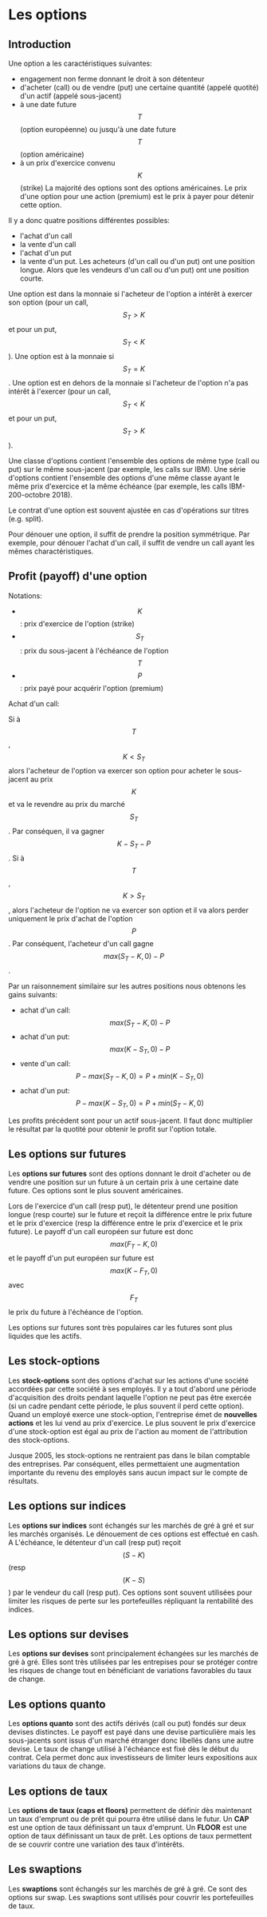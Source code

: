 # Les options

## Introduction

Une option a les caractéristiques suivantes:
 - engagement non ferme donnant le droit à son détenteur
 - d'acheter (call) ou de vendre (put) une certaine quantité (appelé quotité) d'un actif (appelé sous-jacent)
 - à une date future $$T$$ (option européenne) ou jusqu'à une date future $$T$$ (option américaine)
 - à un prix d'exercice convenu $$K$$ (strike)
La majorité des options sont des options américaines.
Le prix d'une option pour une action (premium) est le prix à payer pour détenir cette option.

Il y a donc quatre positions différentes possibles:
 - l'achat d'un call
 - la vente d'un call
 - l'achat d'un put
 - la vente d'un put.
Les acheteurs (d'un call ou d'un put) ont une position longue.
Alors que les vendeurs d'un call ou d'un put) ont une position courte.

Une option est dans la monnaie si l'acheteur de l'option a intérêt à exercer son option (pour un call, $$S_T > K$$ et pour un put, $$S_T < K$$). Une option est à la monnaie si $$S_T = K$$. Une option est en dehors de la monnaie si l'acheteur de l'option n'a pas intérêt à l'exercer (pour un call, $$S_T < K$$ et pour un put, $$S_T > K$$).

Une classe d'options contient l'ensemble des options de même type (call ou put) sur le même sous-jacent (par exemple, les calls sur IBM).
Une série d'options contient l'ensemble des options d'une même classe ayant le même prix d'exercice et la même échéance (par exemple, les calls IBM-200-octobre 2018). 

Le contrat d'une option est souvent ajustée en cas d'opérations sur titres (e.g. split).

Pour dénouer une option, il suffit de prendre la position symmétrique. Par exemple, pour dénouer l'achat d'un call, il suffit de vendre un call ayant les mêmes charactéristiques.

## Profit (payoff) d'une option

Notations:
 - $$K$$: prix d'exercice de l'option (strike)
 - $$S_T$$: prix du sous-jacent à l'échéance de l'option $$T$$
 - $$P$$: prix payé pour acquérir l'option (premium)

Achat d'un call:

Si à $$T$$, $$K < S_T$$ alors l'acheteur de l'option va exercer son option pour acheter le sous-jacent au prix $$K$$ et va le revendre au prix du marché $$S_T$$. Par conséquen, il va gagner $$K-S_T -P$$.
Si à $$T$$, $$K > S_T$$, alors l'acheteur de l'option ne va exercer son option et il va alors perder uniquement le prix d'achat de l'option $$P$$.
Par conséquent, l'acheteur d'un call gagne $$max(S_T - K, 0) -P$$.

Par un raisonnement similaire sur les autres positions nous obtenons les gains suivants:
 - achat d'un call: $$max(S_T - K, 0) - P$$
 - achat d'un put: $$max(K - S_T, 0) - P$$
 - vente d'un call: $$P - max(S_T - K, 0) = P + min(K - S_T, 0)$$
 - achat d'un put: $$P - max(K - S_T, 0) = P + min(S_T - K, 0)$$

Les profits précédent sont pour un actif sous-jacent. Il faut donc multiplier le résultat par la quotité pour obtenir le profit sur l'option totale.

## Les options sur futures

Les **options sur futures** sont des options donnant le droit d'acheter ou de vendre une position sur un future à un certain prix à une certaine date future. Ces options sont le plus souvent américaines.

Lors de l'exercice d'un call (resp put), le détenteur prend une position longue (resp courte) sur le future et reçoit la différence entre le prix future et le prix d'exercice (resp la différence entre le prix d'exercice et le prix future). Le payoff d'un call européen sur future est donc $$max(F_T - K, 0)$$ et le payoff d'un put européen sur future est $$max(K-F_T, 0)$$ avec $$F_T$$ le prix du future à l'échéance de l'option.

Les options sur futures sont très populaires car les futures sont plus liquides que les actifs.

## Les stock-options

Les **stock-options** sont des options d'achat sur les actions d'une société accordées par cette société à ses employés. Il y a tout d'abord une période d'acquisition des droits pendant laquelle l'option ne peut pas être exercée (si un cadre pendant cette période, le plus souvent il perd cette option). Quand un employé exerce une stock-option, l'entreprise émet de **nouvelles actions** et les lui vend au prix d'exercice. Le plus souvent le prix d'exercice d'une stock-option est égal au prix de l'action au moment de l'attribution des stock-options.

Jusque 2005, les stock-options ne rentraient pas dans le bilan comptable des entreprises. Par conséquent, elles permettaient une augmentation importante du revenu des employés sans aucun impact sur le compte de résultats.

## Les options sur indices

Les **options sur indices** sont échangés sur les marchés de gré à gré et sur les marchés organisés. Le dénouement de ces options est effectué en cash. A L'échéance, le détenteur d'un call (resp put) reçoit $$(S-K)$$ (resp $$(K-S)$$) par le vendeur du call (resp put). Ces options sont souvent utilisées pour limiter les risques de perte sur les portefeuilles répliquant la rentabilité des indices.

## Les options sur devises

Les **options sur devises** sont principalement échangées sur les marchés de gré à gré. Elles sont très utilisées par les entrepises pour se protéger contre les risques de change tout en bénéficiant de variations favorables du taux de change. 

## Les options quanto

Les **options quanto** sont des actifs dérivés (call ou put) fondés sur deux devises distinctes. Le payoff est payé dans une devise particulière mais les sous-jacents sont issus d'un marché étranger donc libellés dans une autre devise. Le taux de change utilisé à l'échéance est fixé dès le début du contrat. Cela permet donc aux investisseurs de limiter leurs expositions aux variations du taux de change.

## Les options de taux

Les **options de taux (caps et floors)** permettent de définir dès maintenant un taux d'emprunt ou de prêt qui pourra être utilisé dans le futur. Un **CAP** est une option de taux définissant un taux d'emprunt. Un **FLOOR** est une option de taux définissant un taux de prêt. Les options de taux permettent de se couvrir contre une variation des taux d'intérêts.

## Les swaptions

Les **swaptions** sont échangés sur les marchés de gré à gré. Ce sont des options sur swap. Les swaptions sont utilisés pour couvrir les portefeuilles de taux.

